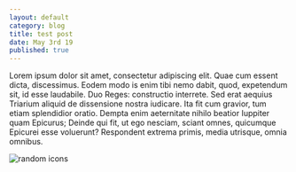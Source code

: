 ```yaml
---
layout: default
category: blog
title: test post
date: May 3rd 19
published: true
---
```

Lorem ipsum dolor sit amet, consectetur adipiscing elit. Quae cum essent dicta, discessimus. Eodem modo is enim tibi nemo dabit, quod, expetendum sit, id esse laudabile. Duo Reges: constructio interrete. Sed erat aequius Triarium aliquid de dissensione nostra iudicare. Ita fit cum gravior, tum etiam splendidior oratio. Dempta enim aeternitate nihilo beatior Iuppiter quam Epicurus; Deinde qui fit, ut ego nesciam, sciant omnes, quicumque Epicurei esse voluerunt? Respondent extrema primis, media utrisque, omnia omnibus.



![random icons](/static/uploads/closure.png)
